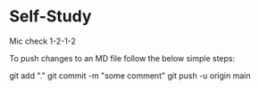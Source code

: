 # Self-Study
Mic check 1-2-1-2

To push changes to an MD file follow the below simple steps:

git add "."
git commit -m "some comment"
git push -u origin main 

